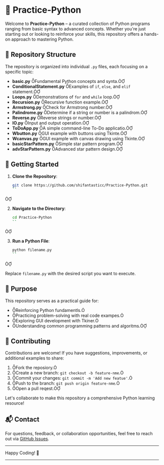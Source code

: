 # 🐍 Practice-Python

Welcome to **Practice-Python** – a curated collection of Python programs ranging from basic syntax to advanced concepts. Whether you're just starting out or looking to reinforce your skills, this repository offers a hands-on approach to mastering Python.

## 📁 Repository Structure

The repository is organized into individual `.py` files, each focusing on a specific topic:

- **basic.py** Fundamental Python concepts and synta.
- **ConditionalStatement.py** Examples of `if`, `else`, and `elif` statement.
- **Loops.py** Demonstrations of `for` and `while` loop.
- **Recursion.py** Recursive function example.
- **Armstrong.py** Check for Armstrong number.
- **Palindrome.py** Determine if a string or number is a palindrom.
- **Reverse.py** Reverse strings or number.
- **IO.py** Input and output operation.
- **ToDoApp.py** A simple command-line To-Do applicatio.
- **Wbutton.py** GUI example with buttons using Tkinte.
- **Wcanvas.py** GUI example with canvas drawing using Tkinte.
- **basicStarPattern.py** Simple star pattern program.
- **advStarPattern.py** Advanced star pattern design.

## 🚀 Getting Started

1. **Clone the Repository**:

   ```bash
   git clone https://github.com/shifantasticc/Practice-Python.git
   ``


2. **Navigate to the Directory**:

   ```bash
   cd Practice-Python
   ``


3. **Run a Python File**:

   ```bash
   python filename.py
   ``


   Replace `filename.py` with the desired script you want to execute.

## 🎯 Purpose

This repository serves as a practical guide for:
- Reinforcing Python fundamentls.
- Practicing problem-solving with real code exampes.
- Exploring GUI development with Tkiner.
- Understanding common programming patterns and algoritms.

## 🤝 Contributing

Contributions are welcome! If you have suggestions, improvements, or additional examples to share:
1. Fork the reposiory.
2. Create a new branch: `git checkout -b feature-nme`.
3. Commit your changes: `git commit -m 'Add new featue'`.
4. Push to the branch: `git push origin feature-nme`.
5. Open a pull reqest.

Let's collaborate to make this repository a comprehensive Python learning resource!

## 📬 Contact

For questions, feedback, or collaboration opportunities, feel free to reach out via [GitHub Issues](https://github.com/shifantasticc/Practice-Python/issues).

---

Happy Coding! 🚀

--- 